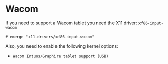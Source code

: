 # Wacom

If you need to support a Wacom tablet you need the X11 driver: `xf86-input-wacom`

```ShellSession
# emerge "x11-drivers/xf86-input-wacom"
```

Also, you need to enable the following kernel options:

- `Wacom Intuos/Graphire tablet support (USB)`
